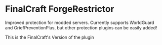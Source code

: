 # FinalCraft ForgeRestrictor
Improved protection for modded servers.
Currently supports WorldGuard and GriefPreventionPlus, but other protection plugins can be easily added!

This is the FinalCraft's Version of the plugin